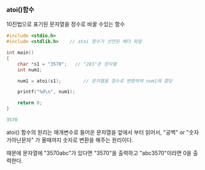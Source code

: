 ### atoi()함수

10진법으로 표기된 문자열을 정수로 바꿀 수있는 함수

```c
#include <stdio.h>
#include <stdlib.h>    // atoi 함수가 선언된 헤더 파일

int main()
{
    char *s1 = "3570";   // "283"은 문자열
    int num1;

    num1 = atoi(s1);        // 문자열을 정수로 변환하여 num1에 할당

    printf("%d\n", num1);  

    return 0;
}
```

```c
3570
```

atoi() 함수의 원리는 매개변수로 들어온 문자열을 앞에서 부터 읽어서, "공백" or "숫자가아닌문자" 가 올때까지 숫자로 변환을 해주는 원리이다.

때문에 문자열에 "3570abc"가 있다면 "3570"을 출력하고 "abc3570"이라면 0을 출력한다.
